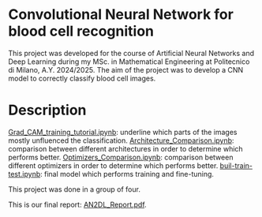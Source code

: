 # Convolutional Neural Network for blood cell recognition
This project was developed for the course of Artificial Neural Networks and Deep Learning during my MSc. in Mathematical Engineering at Politecnico di Milano, A.Y. 2024/2025.
The aim of the project was to develop a CNN model to correctly classify blood cell images.
# Description
[Grad_CAM_training_tutorial.ipynb](https://github.com/giuliadivincenzo/CNN-for-blood-cell-recognition/blob/main/Grad_CAM_training_tutorial.ipynb): underline which parts of the images mostly unfluenced the classification.
[Architecture_Comparison.ipynb](https://github.com/giuliadivincenzo/CNN-for-blood-cell-recognition/blob/main/Architecture_Comparison.ipynb): comparison between different architectures in order to determine which performs better.
[Optimizers_Comparison.ipynb](https://github.com/giuliadivincenzo/CNN-for-blood-cell-recognition/blob/main/Optimizers_Comparison.ipynb): comparison between different optimizers in order to determine which performs better.
[buil-train-test.ipynb](https://github.com/giuliadivincenzo/CNN-for-blood-cell-recognition/blob/main/build-train-test.ipynb): final model which performs training and fine-tuning.

This project was done in a group of four.

This is our final report: [AN2DL_Report.pdf](https://github.com/giuliadivincenzo/CNN-for-blood-cell-recognition/blob/main/AN2DL_Report.pdf).

